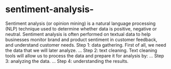 # sentiment-analysis-

Sentiment analysis (or opinion mining) is a natural language processing (NLP) technique used to determine whether data is positive, negative or neutral. Sentiment analysis is often performed on textual data to help businesses monitor brand and product sentiment in customer feedback, and understand customer needs.
Step 1: data gathering. First of all, we need the data that we will later analyze. ...
Step 2: text cleaning. Text cleaning tools will allow us to process the data and prepare it for analysis by: ...
Step 3: analyzing the data. ...
Step 4: understanding the results.
